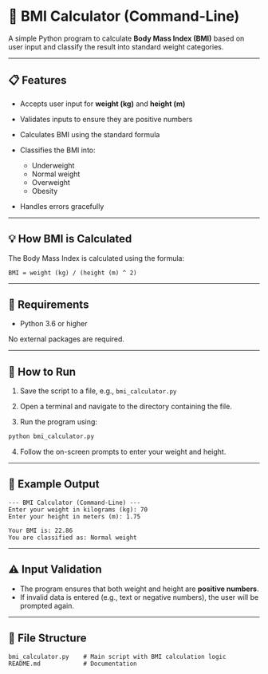 # 🧮 BMI Calculator (Command-Line)

A simple Python program to calculate **Body Mass Index (BMI)** based on user input and classify the result into standard weight categories.

---

## 📋 Features

* Accepts user input for **weight (kg)** and **height (m)**
* Validates inputs to ensure they are positive numbers
* Calculates BMI using the standard formula
* Classifies the BMI into:

  * Underweight
  * Normal weight
  * Overweight
  * Obesity
* Handles errors gracefully

---

## 💡 How BMI is Calculated

The Body Mass Index is calculated using the formula:

```
BMI = weight (kg) / (height (m) ^ 2)
```

---

## 🔧 Requirements

* Python 3.6 or higher

No external packages are required.

---

## 🚀 How to Run

1. Save the script to a file, e.g., `bmi_calculator.py`

2. Open a terminal and navigate to the directory containing the file.

3. Run the program using:

```bash
python bmi_calculator.py
```

4. Follow the on-screen prompts to enter your weight and height.

---

## 🧪 Example Output

```
--- BMI Calculator (Command-Line) ---
Enter your weight in kilograms (kg): 70
Enter your height in meters (m): 1.75

Your BMI is: 22.86
You are classified as: Normal weight
```

---

## ⚠️ Input Validation

* The program ensures that both weight and height are **positive numbers**.
* If invalid data is entered (e.g., text or negative numbers), the user will be prompted again.

---

## 📁 File Structure

```
bmi_calculator.py    # Main script with BMI calculation logic
README.md            # Documentation
```



